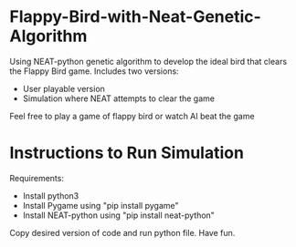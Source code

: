 # Flappy-Bird-with-Neat-Genetic-Algorithm
Using NEAT-python genetic algorithm to develop the ideal bird that clears the Flappy Bird game.
Includes two versions:
  - User playable version
  - Simulation where NEAT attempts to clear the game

Feel free to play a game of flappy bird or watch AI beat the game

# Instructions to Run Simulation
Requirements:
- Install python3
- Install Pygame using "pip install pygame"
- Install NEAT-python using "pip install neat-python"

Copy desired version of code and run python file. Have fun.
